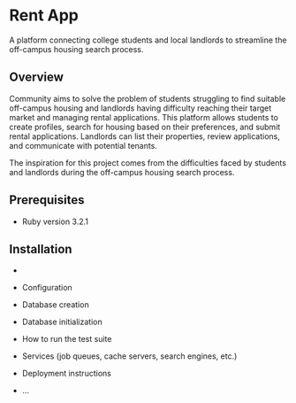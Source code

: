 # Rent App

A platform connecting college students and local landlords to streamline the off-campus housing search process.

## Overview

Community aims to solve the problem of students struggling to find suitable off-campus housing and landlords having difficulty reaching their target market and managing rental applications. This platform allows students to create profiles, search for housing based on their preferences, and submit rental applications. Landlords can list their properties, review applications, and communicate with potential tenants.

The inspiration for this project comes from the difficulties faced by students and landlords during the off-campus housing search process.

## Prerequisites

- Ruby version 3.2.1

## Installation

- ```git clone https://

  ```

- Configuration

- Database creation

- Database initialization

- How to run the test suite

- Services (job queues, cache servers, search engines, etc.)

- Deployment instructions

- ...
